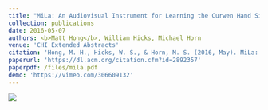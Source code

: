 ```yaml
---
title: "MiLa: An Audiovisual Instrument for Learning the Curwen Hand Signs"
collection: publications
date: 2016-05-07
authors: <b>Matt Hong</b>, William Hicks, Michael Horn
venue: 'CHI Extended Abstracts'
citation: 'Hong, M. H., Hicks, W. S., & Horn, M. S. (2016, May). MiLa: An Audiovisual Instrument for Learning the Curwen Hand Signs. In Proceedings of the 2016 CHI Conference Extended Abstracts on Human Factors in Computing Systems (pp. 1691-1697). ACM.'
paperurl: 'https://dl.acm.org/citation.cfm?id=2892357'
paperpdf: /files/mila.pdf
demo: 'https://vimeo.com/306609132'
---
```

<img src='/images/milaposter.png'>